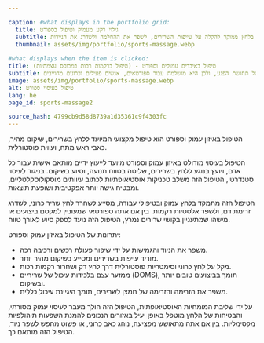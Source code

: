 ```yaml
---

caption: #what displays in the portfolio grid:
  title: גילוי רקע מעמיק וטיפול בספורט
  subtitle: טיפול בלחץ ממוקד להקלה על עייפות השרירים, לשפר את ההחלמה ולשדרג את הניידות.
  thumbnail: assets/img/portfolio/sports-massage.webp
  
#what displays when the item is clicked:
title: טיפול באיברים עמוקים וספורט - (טיפול ברקמות רכות במבוסס עצמתיות)
subtitle: טיפול ממוקד המתמקד בשחרור עודפי מתיחה בשרים, שיפור זרימת הדם והפחתת כאב. להבדיל מעיסוי מסורתי, התקפה זו משלבת טכניקות אוסטיאופתיות לטיפול בגורמי השורש של תחושת הפגע, ולכן היא מושלמת עבור ספורטאים, אנשים פעילים וכרונים מחוייבים.
image: assets/img/portfolio/sports-massage.webp
alt: טיפול בעיסוי ספורט
lang: he
page_id: sports-massage2

source_hash: 4799cb9d58d8739a1d35361c9f4303fc
---
```

הטיפול באיזון עמוק וספורט הוא טיפול מקצועי המיועד ללחץ בשרירים, שיקום מהיר, כאבי ראש מתח, ועווית פוסטורלית.

הטיפול בעיסוי מודולט באיזון עמוק וספורט מיועד לייעוץ ידיים מותאם אישית עבור כל אדם, ויועץ בנוגע ללחץ בשרירים, שליטה בטווח תנועה, וסיוע בשיקום. בניגוד לעיסוי סטנדרטי, הטיפול הזה משלב טכניקות אוסטיאופתיות לכתוב עיוותים מוסקולוסקלטליים, ומבטיח גישה יותר אפקטיבית ושופעת תוצאות.

הטיפול הזה מתמקד בלחץ עמוק ובטיפולי עבודה, מסייע לשחרר לחץ שריר כרוני, לשדרג זרימת דם, ולשפר אלסטיות רקמות. בין אם אתה ספורטאי שמעוניין למקסם ביצועים או מישהו שמתעניין בקושי שרירים נמרץ, הטיפול הזה נועד לספק סיוע לאורך טווח.

יתרונות של הטיפול באיזון עמוק וספורט:
- משפר את הניוד והגמישות על ידי שיפור פעולת רכשים ורכיבה רכה.
- מוריד עייפות בשרירים ומסייע בשיקום מהיר יותר.
- מקל על לחץ כרוני וסימטריות פוסטורלית דרך לחץ דק ושחרור רקמות רכות.
- ממזער עצם בלכידות עיכול של שריריים (DOMS), תומך בביצועים טובים יותר ובשיקום.
- משפר את הזרימה והזרימה של חמצן לשרירים, תומך היגיינת עיכול כללית.

על ידי שליבת המומחיות האוסטיאופתית, הטיפול הזה הולך מעבר לעיסוי עמוק מסורתי, והבטיחות של הלחץ מוטפל באופן יעיל באזורים הנכונים להמנת השפעות תיהולפיות מקסימליות. בין אם אתה מתאושש מפציעה, נוהג כאב כרוני, או פשוט מחפש לשפר ניוד, הטיפול הזה מותאם כך.
